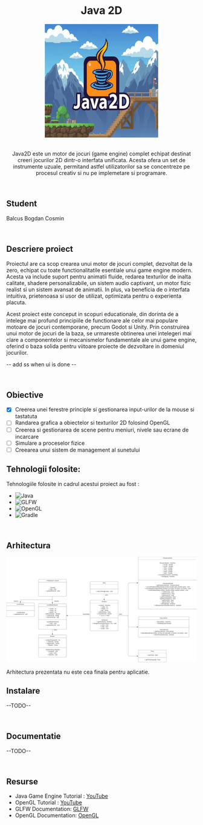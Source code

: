 <div align="center">
    <h1>Java 2D</h1>
    <img src="logo.jpg" width="300" height="300" alt="Java2D logo">
    <br><br>
    <p>
      Java2D este un motor de jocuri (game engine) complet echipat destinat creeri jocurilor 2D dintr-o interfata unificata.
      Acesta ofera un set de instrumente uzuale, permitand astfel utilizatorilor sa se concentreze pe procesul creativ si nu pe implemetare si programare.
    </p>
</div>

<br>

## Student
Balcus Bogdan Cosmin

<br>

## Descriere proiect
Proiectul are ca scop crearea unui motor de jocuri complet, dezvoltat de la zero, echipat cu toate functionalitatile esentiale unui game engine modern. Acesta va include suport pentru animatii fluide, redarea texturilor de inalta calitate, shadere personalizabile, un sistem audio captivant, un motor fizic realist si un sistem avansat de animatii. In plus, va beneficia de o interfata intuitiva, prietenoasa si usor de utilizat, optimizata pentru o experienta placuta.

Acest proiect este conceput in scopuri educationale, din dorinta de a intelege mai profund principiile de functionare ale celor mai populare motoare de jocuri contemporane, precum Godot si Unity. Prin construirea unui motor de jocuri de la baza, se urmareste obtinerea unei intelegeri mai clare a componentelor si mecanismelor fundamentale ale unui game engine, oferind o baza solida pentru viitoare proiecte de dezvoltare in domeniul jocurilor.

-- add ss when ui is done --

<br>

## Obiective
- [X] Creerea unei ferestre principle si gestionarea input-urilor de la mouse si tastatuta
- [ ] Randarea grafica a obiectelor si texturilor 2D folosind OpenGL
- [ ] Creerea si gestionarea de scene pentru meniuri, nivele sau ecrane de incarcare
- [ ] Simulare a proceselor fizice
- [ ] Creearea unui sistem de management al sunetului

## Tehnologii folosite:
Tehnologiile folosite in cadrul acestui proiect au fost :
- ![Java](https://img.shields.io/badge/Java-007396?style=for-the-badge&logo=java&logoColor=white) 
- ![GLFW](https://img.shields.io/badge/GLFW-4E4E4E?style=for-the-badge&logo=glfw&logoColor=white)
- ![OpenGL](https://img.shields.io/badge/OpenGL-5586A4?style=for-the-badge&logo=opengl&logoColor=white)
- ![Gradle](https://img.shields.io/badge/Gradle-02303A?style=for-the-badge&logo=gradle&logoColor=white)

<br>

## Arhitectura

<img src="arhitectura.png" alt="Arhitectura">

Arhitectura prezentata nu este cea finala pentru aplicatie.
<br>

## Instalare
--TODO--

<br>

## Documentatie
--TODO--

<br>

## Resurse

<ul>
    <li>Java Game Engine Tutorial : <a href="https://www.youtube.com/watch?v=VyKE7vz65rY&list=PLtrSb4XxIVbp8AKuEAlwNXDxr99e3woGE">YouTube</a></li>
    <li>OpenGL Tutorial : <a href="https://www.youtube.com/watch?v=W3gAzLwfIP0&list=PLlrATfBNZ98foTJPJ_Ev03o2oq3-GGOS2">YouTube</a></li>
    <li>GLFW Documentation: <a href="https://www.glfw.org/docs/latest/quick.html">GLFW</a></li>
    <li>OpenGL Documentation: <a href="https://www.khronos.org/opengl/">OpenGL</a></li>
</ul>
